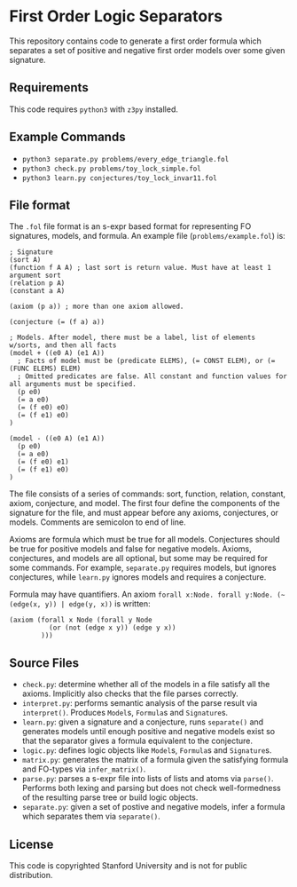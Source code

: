 
# First Order Logic Separators

This repository contains code to generate a first order formula which separates a set of positive and negative first order models over some given signature.

## Requirements

This code requires `python3` with `z3py` installed.

## Example Commands

- `python3 separate.py problems/every_edge_triangle.fol`
- `python3 check.py problems/toy_lock_simple.fol`
- `python3 learn.py conjectures/toy_lock_invar11.fol`

## File format
The `.fol` file format is an s-expr based format for representing FO signatures, models, and formula. An example file (`problems/example.fol`) is:

```
; Signature
(sort A)
(function f A A) ; last sort is return value. Must have at least 1 argument sort
(relation p A)
(constant a A)

(axiom (p a)) ; more than one axiom allowed.

(conjecture (= (f a) a))

; Models. After model, there must be a label, list of elements w/sorts, and then all facts
(model + ((e0 A) (e1 A))
  ; Facts of model must be (predicate ELEMS), (= CONST ELEM), or (= (FUNC ELEMS) ELEM)
  ; Omitted predicates are false. All constant and function values for all arguments must be specified.
  (p e0)
  (= a e0)
  (= (f e0) e0)
  (= (f e1) e0)
)

(model - ((e0 A) (e1 A))
  (p e0)
  (= a e0)
  (= (f e0) e1)
  (= (f e1) e0)
)
```

The file consists of a series of commands: sort, function, relation, constant, axiom, conjecture, and model. The first four define the components of the signature for the file, and must appear before any axioms, conjectures, or models. Comments are semicolon to end of line.

Axioms are formula which must be true for all models. Conjectures should be true for positive models and false for negative models. Axioms, conjectures, and models are all optional, but some may be required for some commands. For example, `separate.py` requires models, but ignores conjectures, while `learn.py` ignores models and requires a conjecture.

Formula may have quantifiers. An axiom `forall x:Node. forall y:Node. (~(edge(x, y)) | edge(y, x))` is written:

```
(axiom (forall x Node (forall y Node
          (or (not (edge x y)) (edge y x))
        )))
```



## Source Files

- `check.py`: determine whether all of the models in a file satisfy all the axioms. Implicitly also checks that the file parses correctly.
- `interpret.py`: performs semantic analysis of the parse result via `interpret()`. Produces `Model`s, `Formula`s and `Signature`s.
- `learn.py`: given a signature and a conjecture, runs `separate()` and generates models until enough positive and negative models exist so that the separator gives a formula equivalent to the conjecture.
- `logic.py`: defines logic objects like `Model`s, `Formula`s and `Signature`s.
- `matrix.py`: generates the matrix of a formula given the satisfying formula and FO-types via `infer_matrix()`.
- `parse.py`: parses a s-expr file into lists of lists and atoms via `parse()`. Performs both lexing and parsing but does not check well-formedness of the resulting parse tree or build logic objects.
- `separate.py`: given a set of postive and negative models, infer a formula which separates them via `separate()`.

## License

This code is copyrighted Stanford University and is not for public distribution.